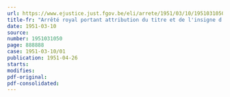 ```yaml
---
url: https://www.ejustice.just.fgov.be/eli/arrete/1951/03/10/1951031050/justel
title-fr: "Arrêté royal portant attribution du titre et de l'insigne d'honneur de Lauréat du Travail de Belgique"
date: 1951-03-10
source:
number: 1951031050
page: 888888
case: 1951-03-10/01
publication: 1951-04-26
starts:
modifies:
pdf-original:
pdf-consolidated:
---
```


